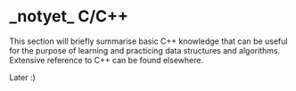 # \_notyet\_ C/C++

This section will briefly summarise basic C++ knowledge that can be useful for the purpose of learning and practicing data structures and algorithms. Extensive reference to C++ can be found elsewhere. 

Later :)

